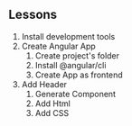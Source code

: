 ## Lessons

1. Install development tools
2. Create Angular App
   1. Create project's folder
   2. Install @angular/cli
   3. Create App as frontend
3. Add Header
   1. Generate Component
   2. Add Html
   3. Add CSS
